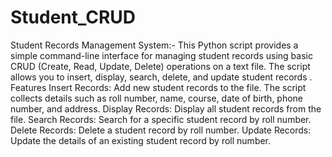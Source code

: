 # Student_CRUD
Student Records Management System:-
This Python script provides a simple command-line interface for managing student records using basic CRUD (Create, Read, Update, Delete) operations on a text file. The script allows you to insert, display, search, delete, and update student records .
Features
Insert Records: Add new student records to the file. The script collects details such as roll number, name, course, date of birth, phone number, and address.
Display Records: Display all student records from the file.
Search Records: Search for a specific student record by roll number.
Delete Records: Delete a student record by roll number.
Update Records: Update the details of an existing student record by roll number.
